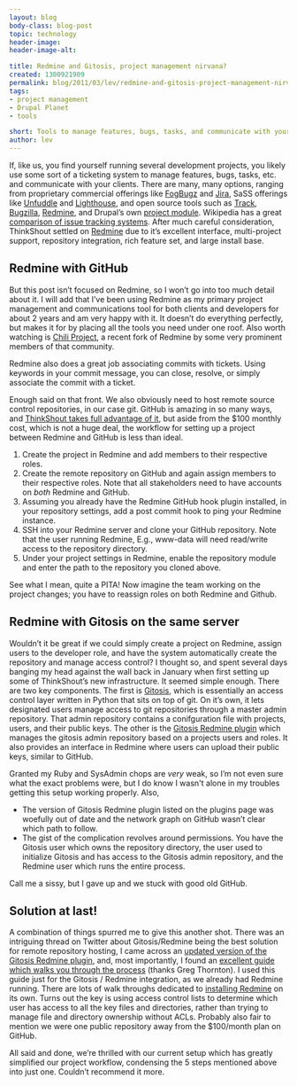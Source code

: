 ```yaml
---
layout: blog
body-class: blog-post
topic: technology
header-image:
header-image-alt:

title: Redmine and Gitosis, project management nirvana?
created: 1300921909
permalink: blog/2011/03/lev/redmine-and-gitosis-project-management-nirvana/
tags:
- project management
- Drupal Planet
- tools

short: Tools to manage features, bugs, tasks, and communicate with your clients
author: lev
---
```

<p>If, like us, you find yourself running several development projects, you likely use some sort of a ticketing system to manage features, bugs, tasks, etc. and communicate with your clients. There are many, many options, ranging from proprietary commercial offerings like <a href="http://www.fogcreek.com/fogbugz">FogBugz</a>  and <a href="http://www.atlassian.com/software/jira">Jira</a>, SaSS offerings like <a href="http://unfuddle.com">Unfuddle</a> and <a href="http://lighthouseapp.com">Lighthouse</a>, and open source tools such as <a href="http://track.org">Track</a>, <a href="http://www.bugzilla.org">Bugzilla</a>, <a href="http://redmine.org">Redmine</a>, and Drupal&#8217;s own <a href="http://drupal.org/project/project">project module</a>. Wikipedia has a great <a href="http://en.wikipedia.org/wiki/Comparison_of_issue-tracking_systems">comparison of issue tracking systems</a>. After much careful consideration, ThinkShout settled on <a href="http:;//redmine.org">Redmine</a> due to it&#8217;s excellent interface, multi-project support, repository integration, rich feature set, and large install base.</p>
<!--break-->
<h2>Redmine with GitHub</h2>
<p>But this post isn&#8217;t focused on Redmine, so I won&#8217;t go into too much detail about it. I will add that I&#8217;ve been using Redmine as my primary project management and communications tool for both clients and developers for about 2 years and am very happy with it. It doesn&#8217;t do everything perfectly, but makes it for by placing all the tools you need under one roof. Also worth watching is <a href="http://chiliproject.org">Chili Project</a>, a recent fork of Redmine by some very prominent members of that community.</p>
<p>Redmine also does a great job associating commits with tickets. Using keywords in your commit message, you can close, resolve, or simply associate the commit with a ticket.<br />
<img src="/sites/default/files/redmine_blog_revs.jpg" alt="" /></p>
<p>Enough said on that front. We also obviously need to host remote source control repositories, in our case git. GitHub is amazing in so many ways, and <a href="https://github.com/organizations/thinkshout">ThinkShout takes full advantage of it</a>, but aside from the $100 monthly cost, which is not a huge deal, the workflow for setting up a project between Redmine and GitHub is less than ideal.</p>
<ol>
	<li>Create the project in Redmine and add members to their respective roles.</li>
	<li>Create the remote repository on GitHub and again assign members to their respective roles. Note that all stakeholders need to have accounts on <em>both</em> Redmine and GitHub.</li>
	<li>Assuming you already have the Redmine GitHub hook plugin installed, in your repository settings, add a post commit hook to ping your Redmine instance.</li>
	<li><span class="caps">SSH</span> into your Redmine server and clone your GitHub repository. Note that the user running Redmine, E.g., www-data will need read/write access to the repository directory.</li>
	<li>Under your project settings in Redmine, enable the repository module and enter the path to the repository you cloned above.</li>
</ol>
<p>See what I mean, quite a <span class="caps">PITA</span>! Now imagine the team working on the project changes; you have to reassign roles on both Redmine and Github.</p>
<h2>Redmine with Gitosis on the same server</h2>
<p>Wouldn&#8217;t it be great if we could simply create a project on Redmine, assign users to the developer role, and have the system automatically create the repository and manage access control? I thought so, and spent several days banging my head against the wall back in January when first setting up some of ThinkShout&#8217;s new infrastructure. It seemed simple enough. There are two key components. The first is <a href="http://en.wikibooks.org/wiki/Git/Gitosis">Gitosis</a>, which is essentially an access control layer written in Python that sits on top of git. On it&#8217;s own, it lets designated users manage access to git repositories through a master admin repository. That admin repository contains a conifguration file with projects, users, and their public keys. The other is the <a href="http://www.redmine.org/plugins/redmine_gitosis">Gitosis Redmine plugin</a> which manages the gitosis admin repository based on a projects users and roles. It also provides an interface in Redmine where users can upload their public keys, similar to GitHub.</p>
<p>Granted my Ruby and SysAdmin chops are <em>very</em> weak, so I&#8217;m not even sure what the exact problems were, but I do know I wasn't alone in my troubles getting this setup working properly. Also,</p>
<ul>
	<li>The version of Gitosis Redmine plugin listed on the plugins page was woefully out of date and the network graph on GitHub wasn&#8217;t clear which path to follow.</li>
	<li>The gist of the complication revolves around permissions. You have the Gitosis user which owns the repository directory, the user used to initialize Gitosis and has access to the Gitosis admin repository, and the Redmine user which runs the entire process.</li>
</ul>
<p>Call me a sissy, but I gave up and we stuck with good old GitHub.</p>
<h2>Solution at last!</h2>
<p>A combination of things spurred me to give this another shot. There was an intriguing thread on Twitter about Gitosis/Redmine being the best solution for remote repository hosting, I came across an <a href="http://github.com/xdissent/redmine_gitosis">updated version of the Gitosis Redmine plugin</a>, and, most importantly, I found an <a href="http://dev.remarkablewit.com/redmine/projects/dev-server/wiki">excellent guide which walks you through the process</a> (thanks Greg Thornton). I used this guide just for the Gitosis / Redmine integration, as we already had Redmine running. There are lots of walk throughs dedicated to <a href="http://www.redmine.org/projects/redmine/wiki/HowTos">installing Redmine</a> on its own. Turns out the key is using access control lists to determine which user has access to all the key files and directories, rather than trying to manage file and directory ownership without ACLs. Probably also fair to mention we were one public repository away from the $100/month plan on GitHub.</p>
<p>All said and done, we&#8217;re thrilled with our current setup which has greatly simplified our project workflow, condensing the 5 steps mentioned above into just one. Couldn&#8217;t recommend it more.</p>
